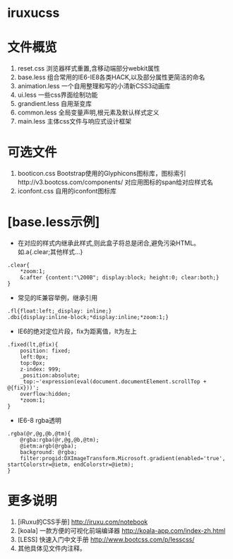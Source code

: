iruxucss
========

# 文件概览
1. reset.css 浏览器样式重置,含移动端部分webkit属性
2. base.less 组合常用的IE6-IE8各类HACK,以及部分属性更简洁的命名
3. animation.less 一个自用整理和写的小清新CSS3动画库
4. ui.less 一些css界面绘制功能
5. grandient.less 自用渐变库
6. common.less 全局变量声明,根元素及默认样式定义
7. main.less 主体css文件与响应式设计框架
# 可选文件
1. booticon.css Bootstrap使用的Glyphicons图标库，图标索引http://v3.bootcss.com/components/ 对应用图标的span给对应样式名
2. iconfont.css 自用的iconfont图标库


# [base.less示例]
+ 在对应的样式内继承此样式,则此盒子将总是闭合,避免污染HTML。如.a{.clear;其他样式...}
```less
.clear{
    *zoom:1;
    &:after {content:"\200B"; display:block; height:0; clear:both;}
}
```

+ 常见的IE兼容举例，继承引用
```less
.fl{float:left;_display: inline;}
.dbi{display:inline-block;*display:inline;*zoom:1;}
```

+ IE6的绝对定位片段，fix为距离值，lt为左上
```less
.fixed(lt,@fix){
    position: fixed;
    left:0px;
    top:0px;
    z-index: 999;
    _position:absolute;
    _top:~'expression(eval(document.documentElement.scrollTop + @{fix}))';
    overflow:hidden; 
    *zoom:1;
}
```

+ IE6-8 rgba透明
```less
.rgba(@r,@g,@b,@tm){
    @rgba:rgba(@r,@g,@b,@tm);
    @ietm:argb(@rgba);
    background: @rgba;
    filter:progid:DXImageTransform.Microsoft.gradient(enabled='true', startColorstr=@ietm, endColorstr=@ietm);
}
```

# 更多说明
1. [iRuxu的CSS手册] http://iruxu.com/notebook
2. [koala] 一款方便的可视化前端编译器 http://koala-app.com/index-zh.html
3. [LESS] 快速入门中文手册 http://www.bootcss.com/p/lesscss/
4. 其他具体见文件内注释。


